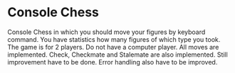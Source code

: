 # Console Chess
Console Chess in which you should move your figures by keyboard command.
You have statistics how many figures of which type you took. 
The game is for 2 players. Do not have a computer player. 
All moves are implemented. Check, Checkmate and Stalemate are also implemented. 
Still improvement have to be done.
Error handling also have to be improved.
